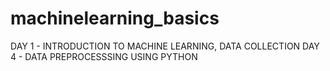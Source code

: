# machinelearning_basics
DAY 1 - INTRODUCTION TO MACHINE LEARNING, DATA COLLECTION
DAY 4 - DATA PREPROCESSSING USING PYTHON
